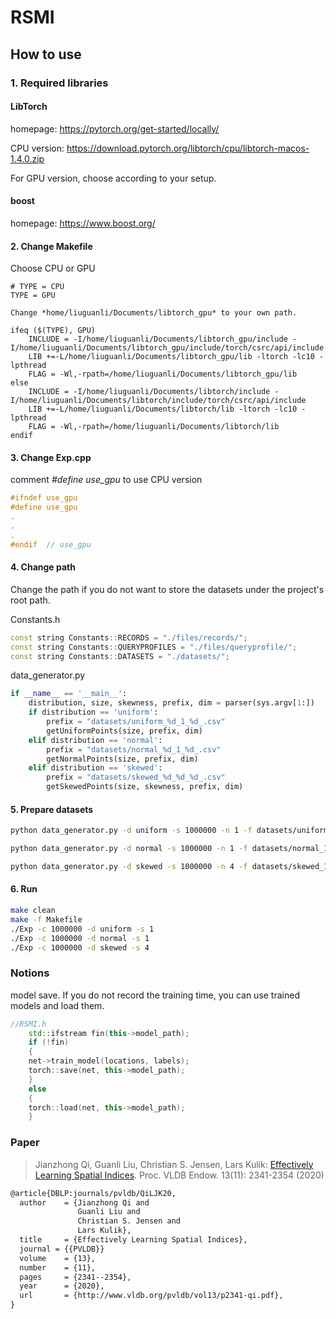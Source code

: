 # RSMI




##  How to use

### 1. Required libraries

#### LibTorch
homepage: https://pytorch.org/get-started/locally/

CPU version: https://download.pytorch.org/libtorch/cpu/libtorch-macos-1.4.0.zip

For GPU version, choose according to your setup.

#### boost

homepage: https://www.boost.org/

#### 2. Change Makefile

Choose CPU or GPU

```
# TYPE = CPU
TYPE = GPU

Change *home/liuguanli/Documents/libtorch_gpu* to your own path.

ifeq ($(TYPE), GPU)
	INCLUDE = -I/home/liuguanli/Documents/libtorch_gpu/include -I/home/liuguanli/Documents/libtorch_gpu/include/torch/csrc/api/include
	LIB +=-L/home/liuguanli/Documents/libtorch_gpu/lib -ltorch -lc10 -lpthread
	FLAG = -Wl,-rpath=/home/liuguanli/Documents/libtorch_gpu/lib
else
	INCLUDE = -I/home/liuguanli/Documents/libtorch/include -I/home/liuguanli/Documents/libtorch/include/torch/csrc/api/include
	LIB +=-L/home/liuguanli/Documents/libtorch/lib -ltorch -lc10 -lpthread
	FLAG = -Wl,-rpath=/home/liuguanli/Documents/libtorch/lib
endif
```
#### 3. Change Exp.cpp

comment *#define use_gpu* to use CPU version

```C++
#ifndef use_gpu
#define use_gpu
.
.
.
#endif  // use_gpu
```

#### 4. Change path

Change the path if you do not want to store the datasets under the project's root path.

Constants.h
```C++
const string Constants::RECORDS = "./files/records/";
const string Constants::QUERYPROFILES = "./files/queryprofile/";
const string Constants::DATASETS = "./datasets/";
```

data_generator.py

```python
if __name__ == '__main__':
    distribution, size, skewness, prefix, dim = parser(sys.argv[1:])
    if distribution == 'uniform':
        prefix = "datasets/uniform_%d_1_%d_.csv"
        getUniformPoints(size, prefix, dim)
    elif distribution == 'normal':
        prefix = "datasets/normal_%d_1_%d_.csv"
        getNormalPoints(size, prefix, dim)
    elif distribution == 'skewed':
        prefix = "datasets/skewed_%d_%d_%d_.csv"
        getSkewedPoints(size, skewness, prefix, dim)
```


#### 5. Prepare datasets

```bash
python data_generator.py -d uniform -s 1000000 -n 1 -f datasets/uniform_1000000_1_2_.csv -m 2
```

```bash
python data_generator.py -d normal -s 1000000 -n 1 -f datasets/normal_1000000_1_2_.csv -m 2
```

```bash
python data_generator.py -d skewed -s 1000000 -n 4 -f datasets/skewed_1000000_4_2_.csv -m 2
```

#### 6. Run

```bash
make clean
make -f Makefile
./Exp -c 1000000 -d uniform -s 1
./Exp -c 1000000 -d normal -s 1
./Exp -c 1000000 -d skewed -s 4
```

### Notions

model save. If you do not record the training time, you can use trained models and load them. 


```C++
//RSMI.h
    std::ifstream fin(this->model_path);
    if (!fin)
    {
	net->train_model(locations, labels);
	torch::save(net, this->model_path);
    }
    else
    {
	torch::load(net, this->model_path);
    }
```

### Paper

> Jianzhong Qi, Guanli Liu, Christian S. Jensen, Lars Kulik: [Effectively Learning Spatial Indices](http://www.vldb.org/pvldb/vol13/p2341-qi.pdf). Proc. VLDB Endow. 13(11): 2341-2354 (2020)

```tex
@article{DBLP:journals/pvldb/QiLJK20,
  author    = {Jianzhong Qi and
               Guanli Liu and
               Christian S. Jensen and
               Lars Kulik},
  title     = {Effectively Learning Spatial Indices},
  journal = {{PVLDB}}
  volume    = {13},
  number    = {11},
  pages     = {2341--2354},
  year      = {2020},
  url       = {http://www.vldb.org/pvldb/vol13/p2341-qi.pdf},
}
```

